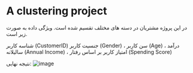 # A clustering project
در این پروژه مشتریان در دسته های مختلف تقسیم شده است. ویژگی داده به صورت زیر است.

شناسه کاربر (CustomerID) 
جنسیت کاربر (Gender) ،
سن کاربر (Age) ،
درآمد سالیلانه (Annual Income) ،
امتیاز کاربر بر اساس رفتار (Spending Score) 

نتیجه نهایی: 
![image](https://user-images.githubusercontent.com/80525434/224172292-1e347fb5-7008-4a44-aadb-126fe442e07d.png)
